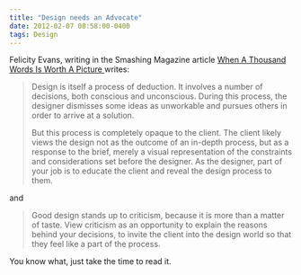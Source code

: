 ```yaml
---
title: "Design needs an Advocate"
date: 2012-02-07 08:58:00-0400
tags: Design
---
```


Felicity Evans, writing in the Smashing Magazine article [When A Thousand Words Is Worth A Picture
](http://www.smashingmagazine.com/2010/10/26/a-thousand-words-is-worth-a-picture-the-importance-of-justifying-your-designs/) writes:

> Design is itself a process of deduction. It involves a number of decisions, both conscious and unconscious. During this process, the designer dismisses some ideas as unworkable and pursues others in order to arrive at a solution.
> 
> But this process is completely opaque to the client. The client likely views the design not as the outcome of an in-depth process, but as a response to the brief, merely a visual representation of the constraints and considerations set before the designer. As the designer, part of your job is to educate the client and reveal the design process to them.

and

> Good design stands up to criticism, because it is more than a matter of taste. View criticism as an opportunity to explain the reasons behind your decisions, to invite the client into the design world so that they feel like a part of the process.

You know what, just take the time to read it.
